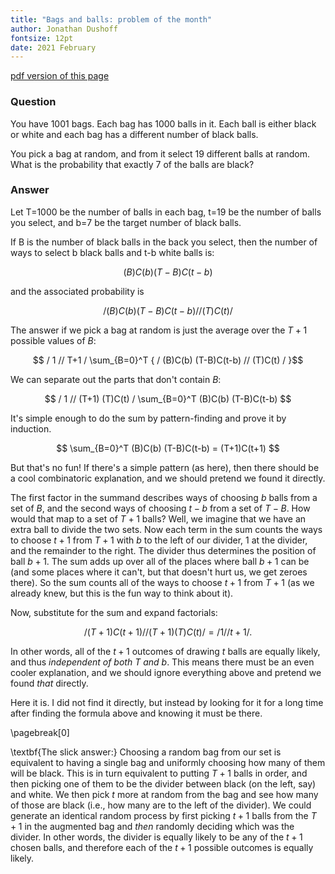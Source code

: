 ```yaml
---
title: "Bags and balls: problem of the month"
author: Jonathan Dushoff
fontsize: 12pt
date: 2021 February
---
```


[pdf version of this page](urns.pdf)

### Question

You have 1001 bags. Each bag has 1000 balls in it. Each ball is either
black or white and each bag has a different number of black balls.

You pick a bag at random, and from it select 19 different balls at
random. What is the probability that exactly 7 of the balls are black?

### Answer

Let T=1000 be the number of balls in each bag, t=19 be the number of balls you select, and b=7 be the target number of black balls.

If B is the number of black balls in the back you select, then the number of ways to select b black balls and t-b white balls is:

$$ (B)C(b) (T-B)C(t-b) $$

and the associated probability is 

$$ /(B)C(b) (T-B)C(t-b) // (T)C(t) / $$

The answer if we pick a bag at random is just the average over the $T+1$ possible values of $B$:

$$ / 1 // T+1 / \sum_{B=0}^T { / (B)C(b) (T-B)C(t-b) // (T)C(t) / }$$

We can separate out the parts that don't contain $B$:

$$ / 1 // (T+1) (T)C(t) / \sum_{B=0}^T (B)C(b) (T-B)C(t-b) $$

It's simple enough to do the sum by pattern-finding and prove it by induction. 

$$ \sum_{B=0}^T (B)C(b) (T-B)C(t-b)  = (T+1)C(t+1) $$

But that's no fun! If there's a simple pattern (as here), then there should be a cool combinatoric explanation, and we should pretend we found it directly.

The first factor in the summand describes ways of choosing $b$ balls from a set of $B$, and the second ways of choosing $t-b$ from a set of $T-B$. How would that map to a set of $T+1$ balls? Well, we imagine that we have an extra ball to divide the two sets. Now each term in the sum counts the ways to choose $t+1$ from $T+1$ with $b$ to the left of our divider, 1 at the divider, and the remainder to the right. The divider thus determines the position of ball $b+1$. The sum adds up over all of the places where ball $b+1$ can be (and some places where it can't, but that doesn't hurt us, we get zeroes there). So the sum counts all of the ways to choose $t+1$ from $T+1$ (as we already knew, but this is the fun way to think about it).

Now, substitute for the sum and expand factorials:

$$ / (T+1)C(t+1) // (T+1) (T)C(t) /  = / 1 // t+1 / .$$

In other words, all of the $t+1$ outcomes of drawing $t$ balls are equally likely, and thus _independent of both $T$ and $b$_. This means there must be an even cooler explanation, and we should ignore everything above and pretend we found _that_ directly.

Here it is. I did not find it directly, but instead by looking for it for a long time after finding the formula above and knowing it must be there.

\pagebreak[0]

\textbf{The slick answer:} Choosing a random bag from our set is equivalent to having a single bag and uniformly choosing how many of them will be black. This is in turn equivalent to putting $T+1$ balls in order, and then picking one of them to be the divider between black (on the left, say) and white. We then pick $t$ more at random from the bag and see how many of those are black (i.e., how many are to the left of the divider). We could generate an identical random process by first picking $t+1$ balls from the $T+1$ in the augmented bag and _then_ randomly deciding which was the divider. In other words, the divider is equally likely to be any of the $t+1$ chosen balls, and therefore each of the $t+1$ possible outcomes is equally likely. 
